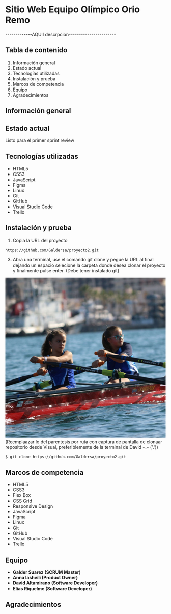 # Sitio Web Equipo Olímpico Orio Remo

-------------AQUII descrpcion-----------------------

## Tabla de contenido

1. Información general
2. Estado actual
3. Tecnologías utilizadas
4. Instalación y prueba
5. Marcos de competencia
6. Equipo
7. Agradecimientos

## Información general

## Estado actual

Listo para el primer sprint review

## Tecnologías utilizadas

* HTML5
* CSS3
* JavaScript
* Figma
* Linux
* Git
* GitHub
* Visual Studio Code
* Trello

## Instalación y prueba

1. Copia la URL del proyecto
   
```
https://github.com/Galdersa/proyecto2.git
```

3. Abra una terminal, use el comando git clone y pegue la URL al final dejando un espacio selecione la carpeta donde desea clonar el proyecto y finalmente pulse enter.
   (Debe tener instalado git)

![Imagen git clone](img/categoria_alevin.jpg) (Reemplaazar lo del parentesis por ruta con captura de pantalla de clonaar repositorio desde Visual, preferiblemente de la terminal de David -_- ('.'))


```
$ git clone https://github.com/Galdersa/proyecto2.git
```
## Marcos de competencia

* HTML5
* CSS3
* Flex Box
* CSS Grid
* Responsive Design
* JavaScript
* Figma
* Linux
* Git
* GitHub
* Visual Studio Code
* Trello

## Equipo

* **Galder Suarez (SCRUM Master)**  
* **Anna Iashvili (Product Owner)**  
* **David Altamirano (Software Developer)**  
* **Elías Riquelme (Software Developer)**  

## Agradecimientos
